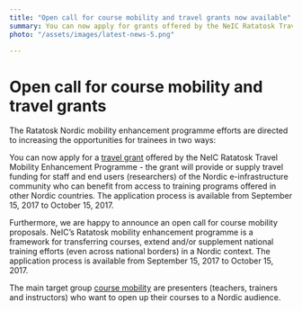 ```yaml
---
title: "Open call for course mobility and travel grants now available"
summary: You can now apply for grants offered by the NeIC Ratatosk Travel Mobility Enhancement Programme.
photo: "/assets/images/latest-news-5.png"

---
```

# Open call for course mobility and travel grants

The Ratatosk Nordic mobility enhancement programme efforts are directed to increasing the opportunities for trainees in two ways:

You can now apply for a [travel grant](https://neic.no/training/travel-grant/) offered by the NeIC Ratatosk Travel Mobility Enhancement Programme - the grant will provide or supply travel funding for staff and end users (researchers) of the Nordic e-infrastructure community who can benefit from access to training programs offered in other Nordic countries. The application process is available from September 15, 2017 to October 15, 2017.

Furthermore, we are happy to announce an open call for course mobility proposals. NeIC’s Ratatosk mobility enhancement programme is a framework for transferring courses, extend and/or supplement national training efforts (even across national borders) in a Nordic context. The application process is available from September 15, 2017 to October 15, 2017.

The main target group [course mobility](https://neic.no/training/course-mobility/) are presenters (teachers, trainers and instructors) who want to open up their courses to a Nordic audience.

